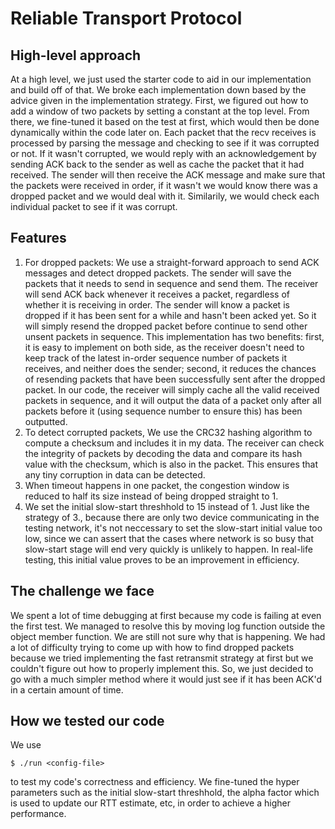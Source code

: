# Reliable Transport Protocol

## High-level approach
At a high level, we just used the starter code to aid in our implementation and build off of that. We broke each implementation down based by the advice given in the implementation strategy. First, we figured out how to add a window of two packets by setting a constant at the top level. From there, we fine-tuned it based on the test at first, which would then be done dynamically within the code later on. Each packet that the recv receives is processed by parsing the message and checking to see if it was corrupted or not. If it wasn't corrupted, we would reply with an acknowledgement by sending ACK back to the sender as well as cache the packet that it had received. The sender will then receive the ACK message and make sure that the packets were received in order, if it wasn't we would know there was a dropped packet and we would deal with it. Similarily, we would check each individual packet to see if it was corrupt. 

## Features
1. For dropped packets: We use a straight-forward approach to send ACK messages and detect dropped packets. The sender will save the packets that it needs to send in sequence and send them. The receiver will send ACK back whenever it receives a packet, regardless of whether it is receiving in order. The sender will know a packet is dropped if it has been sent for a while and hasn't been acked yet. So it will simply resend the dropped packet before continue to send other unsent packets in sequence. This implementation has two benefits: first, it is easy to implement on both side, as the receiver doesn't need to keep track of the latest in-order sequence number of packets it receives, and neither does the sender; second, it reduces the chances of resending packets that have been successfully sent after the dropped packet. In our code, the receiver will simply cache all the valid received packets in sequence, and it will output the data of a packet only after all packets before it (using sequence number to ensure this) has been outputted.
2. To detect corrupted packets, We use the CRC32 hashing algorithm to compute a checksum and includes it in my data. The receiver can check the integrity of packets by decoding the data and compare its hash value with the checksum, which is also in the packet. This ensures that any tiny corruption in data can be detected.
3. When timeout happens in one packet, the congestion window is reduced to half its size instead of being dropped straight to 1. 
4. We set the initial slow-start threshhold to 15 instead of 1. Just like the strategy of 3., because there are only two device communicating in the testing network, it's not neccessary to set the slow-start initial value too low, since we can assert that the cases where network is so busy that slow-start stage will end very quickly is unlikely to happen. In real-life testing, this initial value proves to be an improvement in efficiency.


## The challenge we face
We spent a lot of time debugging at first because my code is failing at even the first test. We managed to resolve this by moving log function outside the object member function. We are still not sure why that is happening. We had a lot of difficulty trying to come up with how to find dropped packets because we tried implementing the fast retransmit strategy at first but we couldn't figure out how to properly implement this. So, we just decided to go with a much simpler method where it would just see if it has been ACK'd in a certain amount of time. 


## How we tested our code
We use 
```
$ ./run <config-file>
```
to test my code's correctness and efficiency. We fine-tuned the hyper parameters such as the initial slow-start threshhold, the alpha factor which is used to update our RTT estimate, etc, in order to achieve a higher performance. 
